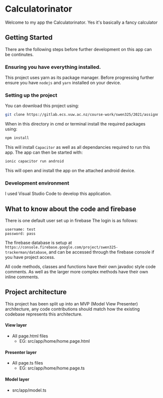 # Calculatorinator
Welcome to my app the Calculatorinator. Yes it's basically a fancy calculator

## Getting Started
There are the following steps before further development on this app can be continutes.

### Ensuring you have everything installed.
This project uses yarn as its package manager. Before progressing further ensure you have `nodejs` and `yarn` installed on your device.

### Setting up the project
You can download this project using:

```bash
git clone https://gitlab.ecs.vuw.ac.nz/course-work/swen325/2021/assignment2/hollywwill/assignment3.git
```

When in this directory in cmd or terminal install the required packages using:

```bash
npm install
```

This will install `Capacitor` as well as all dependancies required to run this app. The app can then be started with:

```bash
ionic capacitor run android
```

This will open and install the app on the attached android device.

### Development environment
I used Visual Studio Code to develop this application.

## What to know about the code and firebase
There is one default user set up in firebase The login is as follows:
```
username: test
password: pass
```

The firebase database is setup at `https://console.firebase.google.com/project/swen325-trackerman/database`, and can be accessed through the firebase console if you have project access.

All code methods, classes and functions have their own javadoc style code comments. As well as the larger more complex methods have their own inline comments.

## Project architecture
This project has been split up into an MVP (Model View Presenter) architecture, any code contributions should match how the existing codebase represents this architecture.

#### View layer 
- All page.html files
  - EG: src/app/home/home.page.html

#### Presenter layer 
- All page.ts files
  - EG: src/app/home/home.page.ts

#### Model layer
- src/app/model.ts
